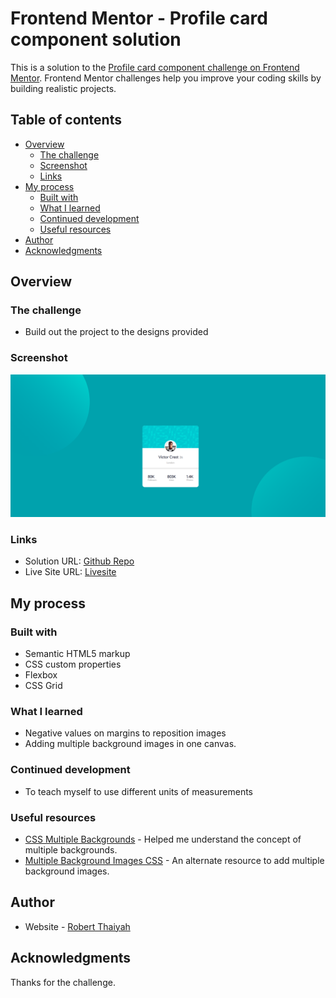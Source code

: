 # Frontend Mentor - Profile card component solution

This is a solution to the [Profile card component challenge on Frontend Mentor](https://www.frontendmentor.io/challenges/profile-card-component-cfArpWshJ). Frontend Mentor challenges help you improve your coding skills by building realistic projects. 

## Table of contents

- [Overview](#overview)
  - [The challenge](#the-challenge)
  - [Screenshot](#screenshot)
  - [Links](#links)
- [My process](#my-process)
  - [Built with](#built-with)
  - [What I learned](#what-i-learned)
  - [Continued development](#continued-development)
  - [Useful resources](#useful-resources)
- [Author](#author)
- [Acknowledgments](#acknowledgments)


## Overview

### The challenge

- Build out the project to the designs provided

### Screenshot

![](./images/screenshot.png)


### Links

- Solution URL: [Github Repo](https://github.com/Robert-Thaiyah/Profile-card-component)
- Live Site URL: [Livesite](https://robert-thaiyah.github.io/Profile-card-component/)

## My process

### Built with

- Semantic HTML5 markup
- CSS custom properties
- Flexbox
- CSS Grid

### What I learned

- Negative values on margins to reposition images
- Adding multiple background images in one canvas.

### Continued development

- To teach myself to use different units of measurements

### Useful resources

- [CSS Multiple Backgrounds](https://www.w3schools.com/Css/css3_backgrounds.asp) - Helped me understand the concept of multiple backgrounds.
- [Multiple Background Images CSS](https://www.w3docs.com/snippets/css/how-to-use-multiple-background-images-with-css.html) - An alternate resource to add multiple background images.

## Author

- Website - [Robert Thaiyah](https://github.com/Robert-Thaiyah)

## Acknowledgments

Thanks for the challenge. 
